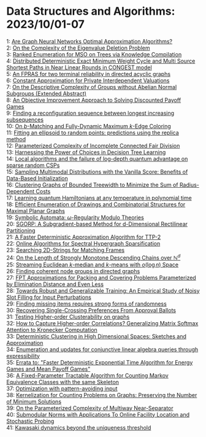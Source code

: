# Data Structures and Algorithms: 2023/10/01-07  
1: [Are Graph Neural Networks Optimal Approximation Algorithms?](https://doi.org/10.48550/arXiv.2310.00526)  
2: [On the Complexity of the Eigenvalue Deletion Problem](https://doi.org/10.48550/arXiv.2310.00600)  
3: [Ranked Enumeration for MSO on Trees via Knowledge Compilation](https://doi.org/10.48550/arXiv.2310.00731)  
4: [Distributed Deterministic Exact Minimum Weight Cycle and Multi Source  Shortest Paths in Near Linear Rounds in CONGEST model](https://doi.org/10.48550/arXiv.2310.00782)  
5: [An FPRAS for two terminal reliability in directed acyclic graphs](https://doi.org/10.48550/arXiv.2310.00938)  
6: [Constant Approximation for Private Interdependent Valuations](https://doi.org/10.48550/arXiv.2310.00958)  
7: [On the Descriptive Complexity of Groups without Abelian Normal Subgroups  (Extended Abstract)](https://doi.org/10.48550/arXiv.2310.01007)  
8: [An Objective Improvement Approach to Solving Discounted Payoff Games](https://doi.org/10.48550/arXiv.2310.01008)  
9: [Finding a reconfiguration sequence between longest increasing  subsequences](https://doi.org/10.48550/arXiv.2310.01066)  
10: [On $b$-Matching and Fully-Dynamic Maximum $k$-Edge Coloring](https://doi.org/10.48550/arXiv.2310.01149)  
11: [Fitting an ellipsoid to random points: predictions using the replica  method](https://doi.org/10.48550/arXiv.2310.01169)  
12: [Parameterized Complexity of Incomplete Connected Fair Division](https://doi.org/10.48550/arXiv.2310.01310)  
13: [Harnessing the Power of Choices in Decision Tree Learning](https://doi.org/10.48550/arXiv.2310.01551)  
14: [Local algorithms and the failure of log-depth quantum advantage on  sparse random CSPs](https://doi.org/10.48550/arXiv.2310.01563)  
15: [Sampling Multimodal Distributions with the Vanilla Score: Benefits of  Data-Based Initialization](https://doi.org/10.48550/arXiv.2310.01762)  
16: [Clustering Graphs of Bounded Treewidth to Minimize the Sum of  Radius-Dependent Costs](https://doi.org/10.48550/arXiv.2310.02130)  
17: [Learning quantum Hamiltonians at any temperature in polynomial time](https://doi.org/10.48550/arXiv.2310.02243)  
18: [Efficient Enumeration of Drawings and Combinatorial Structures for  Maximal Planar Graphs](https://doi.org/10.48550/arXiv.2310.02247)  
19: [Symbolic Automata: $\omega$-Regularity Modulo Theories](https://doi.org/10.48550/arXiv.2310.02393)  
20: [SGORP: A Subgradient-based Method for d-Dimensional Rectilinear  Partitioning](https://doi.org/10.48550/arXiv.2310.02470)  
21: [A Faster Deterministic Approximation Algorithm for TTP-2](https://doi.org/10.48550/arXiv.2310.02592)  
22: [Online Algorithms for Spectral Hypergraph Sparsification](https://doi.org/10.48550/arXiv.2310.02643)  
23: [Searching 2D-Strings for Matching Frames](https://doi.org/10.48550/arXiv.2310.02670)  
24: [On the Length of Strongly Monotone Descending Chains over $\mathbb{N}^d$](https://doi.org/10.48550/arXiv.2310.02847)  
25: [Streaming Euclidean $k$-median and $k$-means with $o(\log n)$ Space](https://doi.org/10.48550/arXiv.2310.02882)  
26: [Finding coherent node groups in directed graphs](https://doi.org/10.48550/arXiv.2310.02993)  
27: [FPT Approximations for Packing and Covering Problems Parameterized by  Elimination Distance and Even Less](https://doi.org/10.48550/arXiv.2310.03469)  
28: [Towards Robust and Generalizable Training: An Empirical Study of Noisy  Slot Filling for Input Perturbations](https://doi.org/10.48550/arXiv.2310.03518)  
29: [Finding missing items requires strong forms of randomness](https://doi.org/10.48550/arXiv.2310.03634)  
30: [Recovering Single-Crossing Preferences From Approval Ballots](https://doi.org/10.48550/arXiv.2310.03736)  
31: [Testing Higher-order Clusterability on graphs](https://doi.org/10.48550/arXiv.2310.04018)  
32: [How to Capture Higher-order Correlations? Generalizing Matrix Softmax  Attention to Kronecker Computation](https://doi.org/10.48550/arXiv.2310.04064)  
33: [Deterministic Clustering in High Dimensional Spaces: Sketches and  Approximation](https://doi.org/10.48550/arXiv.2310.04076)  
34: [Enumeration and updates for conjunctive linear algebra queries through  expressibility](https://doi.org/10.48550/arXiv.2310.04118)  
35: [Errata to: "Faster Deterministic Exponential Time Algorithm for Energy  Games and Mean Payoff Games"](https://doi.org/10.48550/arXiv.2310.04130)  
36: [A Fixed-Parameter Tractable Algorithm for Counting Markov Equivalence  Classes with the same Skeleton](https://doi.org/10.48550/arXiv.2310.04218)  
37: [Optimization with pattern-avoiding input](https://doi.org/10.48550/arXiv.2310.04236)  
38: [Kernelization for Counting Problems on Graphs: Preserving the Number of  Minimum Solutions](https://doi.org/10.48550/arXiv.2310.04303)  
39: [On the Parameterized Complexity of Multiway Near-Separator](https://doi.org/10.48550/arXiv.2310.04332)  
40: [Submodular Norms with Applications To Online Facility Location and  Stochastic Probing](https://doi.org/10.48550/arXiv.2310.04548)  
41: [Kawasaki dynamics beyond the uniqueness threshold](https://doi.org/10.48550/arXiv.2310.04609)  